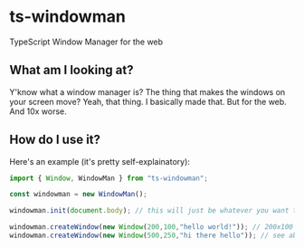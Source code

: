 # ts-windowman
TypeScript Window Manager for the web

## What am I looking at?
Y'know what a window manager is? The thing that makes the windows on your screen move? Yeah, that thing. I basically made that. But for the web. And 10x worse.

## How do I use it?
Here's an example (it's pretty self-explainatory):
```ts
import { Window, WindowMan } from "ts-windowman";

const windowman = new WindowMan();

windowman.init(document.body); // this will just be whatever you want the canvas to be on. the canvas is where the windows are. it's positioned absolutely so will not interfere with any of the other elements in the container.

windowman.createWindow(new Window(200,100,"hello world!")); // 200x100 window with "hello world!" as the title
windowman.createWindow(new Window(500,250,"hi there hello")); // see above, just different now
```
